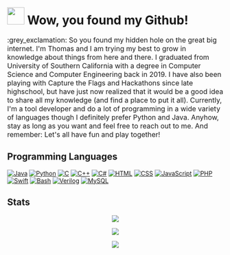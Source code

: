 <h1><img src="https://github.com/tjf952.png" width="40"/> Wow, you found my Github! </h1>

<p style="font-size: 16px"> :grey_exclamation: So you found my hidden hole on the great big internet. I'm Thomas and I am trying my best to grow in knowledge about things from here and there. I graduated from University of Southern California with a degree in Computer Science and Computer Engineering back in 2019. I have also been playing with Capture the Flags and Hackathons since late highschool, but have just now realized that it would be a good idea to share all my knowledge (and find a place to put it all). Currently, I'm a tool developer and do a lot of programming in a wide variety of languages though I definitely prefer Python and Java. Anyhow, stay as long as you want and feel free to reach out to me. And remember: Let's all have fun and play together! </p>

## Programming Languages

[![Java](https://img.shields.io/badge/-Java-007396?style=for-the-badge&logo=java)]()
[![Python](https://img.shields.io/badge/-Python-3776AB?style=for-the-badge&logo=python)]()
[![C](https://img.shields.io/badge/C-A8B9CC?style=for-the-badge&logo=c)]()
[![C++](https://img.shields.io/badge/-C%2B%2B-00599C?style=for-the-badge&logo=c%2B%2B)]()
[![C#](https://img.shields.io/badge/-C%23-073551?style=for-the-badge&logo=c-sharp)]()
[![HTML](https://img.shields.io/badge/-HTML-302683?style=for-the-badge&logo=html5)]()
[![CSS](https://img.shields.io/badge/-CSS-1572B6?style=for-the-badge&logo=css3)]()
[![JavaScript](https://img.shields.io/badge/-JavaScript-8A4182?style=for-the-badge&logo=javascript&logoColor=white)]()
[![PHP](https://img.shields.io/badge/-PHP-777BB4?style=for-the-badge&logo=php)]()
[![Swift](https://img.shields.io/badge/-Swift-0072C9?style=for-the-badge&logo=swift)]()
[![Bash](https://img.shields.io/badge/-Bash-000020?style=for-the-badge&logo=gnu-bash)]()
[![Verilog](https://img.shields.io/badge/-Arduino-1572B6?style=for-the-badge&logo=arduino)]()
[![MySQL](https://img.shields.io/badge/-MySQL-4479A1?style=for-the-badge&logo=mysql)]()

## Stats

<p align=center ><img src="https://github-readme-stats.vercel.app/api?username=tjf952&show_icons=true&include_all_commits=true&theme=tokyonight&hide=issues,contribs&count_private=true"/></p>

<p align="center"> <img src="https://github-readme-stats.vercel.app/api/top-langs/?username=tjf952&layout=compact&theme=tokyonight"/></p>

<p align="center"> <img src="https://github-readme-stats.vercel.app/api/wakatime?username=tjf952&layout=compact&theme=tokyonight"/></p>

<!--
**tjf952/tjf952** is a ✨ _special_ ✨ repository because its `README.md` (this file) appears on your GitHub profile.

Here are some ideas to get you started:

- 🔭 I’m currently working on ...
- 🌱 I’m currently learning ...
- 👯 I’m looking to collaborate on ...
- 🤔 I’m looking for help with ...
- 💬 Ask me about ...
- 📫 How to reach me: ...
- 😄 Pronouns: ...
- ⚡ Fun fact: ...
-->

